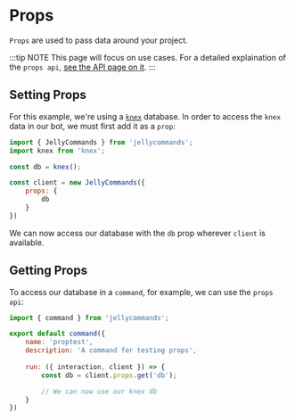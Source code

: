 # Props

`Props` are used to pass data around your project.

:::tip NOTE
This page will focus on use cases.  For a detailed explaination of the `props api`, [see the API page on it](/api/props).
:::

## Setting Props

For this example, we're using a [`knex`](https://www.npmjs.com/package/knex) database. In order to access the `knex` data in our bot, we must first add it as a `prop`:

```js
import { JellyCommands } from 'jellycommands';
import knex from 'knex';

const db = knex();

const client = new JellyCommands({
    props: {
        db
    }
})
```

We can now access our database with the `db` prop wherever `client` is available.

## Getting Props

To access our database in a `command`, for example, we can use the `props api`:

```js
import { command } from 'jellycommands';

export default command({
    name: 'proptest',
    description: 'A command for testing props',
    
    run: ({ interaction, client }) => {
        const db = client.props.get('db');

        // We can now use our knex db
    }
})
```
